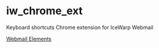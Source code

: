 # iw_chrome_ext
Keyboard shortcuts Chrome extension for IceWarp Webmail 

[Webmail Elements](./webmail_elements.js) 
